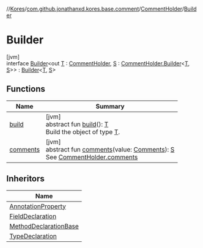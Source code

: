 //[Kores](../../../../index.md)/[com.github.jonathanxd.kores.base.comment](../../index.md)/[CommentHolder](../index.md)/[Builder](index.md)

# Builder

[jvm]\
interface [Builder](index.md)<out [T](index.md) : [CommentHolder](../index.md), [S](index.md) : [CommentHolder.Builder](index.md)<[T](index.md), [S](index.md)>> : [Builder](../../../com.github.jonathanxd.kores.builder/-builder/index.md)<[T](index.md), [S](index.md)>

## Functions

| Name | Summary |
|---|---|
| [build](../../../com.github.jonathanxd.kores.builder/-builder/build.md) | [jvm]<br>abstract fun [build](../../../com.github.jonathanxd.kores.builder/-builder/build.md)(): [T](index.md)<br>Build the object of type [T](../../../com.github.jonathanxd.kores.builder/-builder/index.md). |
| [comments](comments.md) | [jvm]<br>abstract fun [comments](comments.md)(value: [Comments](../../-comments/index.md)): [S](index.md)<br>See [CommentHolder.comments](../comments.md) |

## Inheritors

| Name |
|---|
| [AnnotationProperty](../../../com.github.jonathanxd.kores.base/-annotation-property/-builder/index.md) |
| [FieldDeclaration](../../../com.github.jonathanxd.kores.base/-field-declaration/-builder/index.md) |
| [MethodDeclarationBase](../../../com.github.jonathanxd.kores.base/-method-declaration-base/-builder/index.md) |
| [TypeDeclaration](../../../com.github.jonathanxd.kores.base/-type-declaration/-builder/index.md) |
